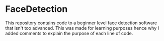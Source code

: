# FaceDetection
This repository contains code to a beginner level face detection software that isn't too advanced. This was made for learning purposes hence why I added comments to explain the purpose of each line of code.
